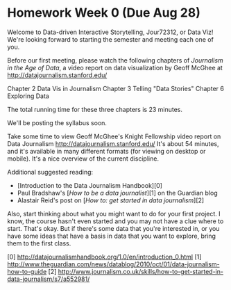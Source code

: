 # Homework Week 0 (Due Aug 28)
<!-- Welcome --> 
Welcome to Data-driven Interactive Storytelling, Jour72312, or Data Viz! We're looking forward to starting the semester and meeting each one of you.
 
Before our first meeting, please watch the following chapters of *Journalism in the Age of Data*, a video report on data visualization by Geoff McGhee at <http://datajournalism.stanford.edu/>
 
Chapter 2 Data Vis in Journalism
Chapter 3 Telling "Data Stories"
Chapter 6 Exploring Data
 
The total running time for these three chapters is 23 minutes.
 
We'll be posting the syllabus soon.


Take some time to view Geoff McGhee's Knight Fellowship video report on Data Journalism <http://datajournalism.stanford.edu/>
It's about 54 minutes, and it's available in many different formats (for viewing on desktop or mobile). It's a nice overview of the current discipline.

Additional suggested reading:
+ [Introduction to the Data Journalism Handbook][0] 
+ Paul Bradshaw's [*How to be a data journalist*][1] on the Guardian blog
+ Alastair Reid's post on [*How to: get started in data journalism*][2]

Also, start thinking about what you might want to do for your first project. I know, the course hasn't even started and you may not have a clue where to start. That's okay. But if there's some data that you're interested in, or you have some ideas that have a basis in data that you want to explore, bring them to the first class.

[0] http://datajournalismhandbook.org/1.0/en/introduction_0.html
[1] http://www.theguardian.com/news/datablog/2010/oct/01/data-journalism-how-to-guide
[2] http://www.journalism.co.uk/skills/how-to-get-started-in-data-journalism/s7/a552981/
